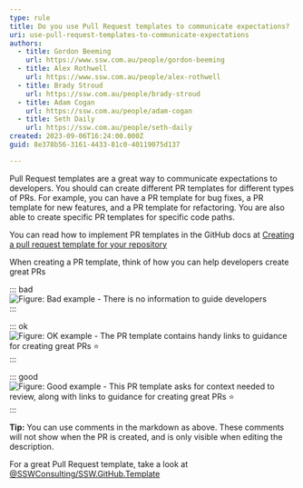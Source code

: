 ```yaml
---
type: rule
title: Do you use Pull Request templates to communicate expectations?
uri: use-pull-request-templates-to-communicate-expectations
authors:
  - title: Gordon Beeming
    url: https://www.ssw.com.au/people/gordon-beeming
  - title: Alex Rothwell
    url: https://www.ssw.com.au/people/alex-rothwell
  - title: Brady Stroud
    url: https://ssw.com.au/people/brady-stroud
  - title: Adam Cogan
    url: https://ssw.com.au/people/adam-cogan
  - title: Seth Daily
    url: https://ssw.com.au/people/seth-daily
created: 2023-09-06T16:24:00.000Z
guid: 8e378b56-3161-4433-81c0-40119075d137

---
```


Pull Request templates are a great way to communicate expectations to developers. You should can create different PR templates for different types of PRs. For example, you can have a PR template for bug fixes, a PR template for new features, and a PR template for refactoring. You are also able to create specific PR templates for specific code paths.

You can read how to implement PR templates in the GitHub docs at [Creating a pull request template for your repository](https://docs.github.com/en/communities/using-templates-to-encourage-useful-issues-and-pull-requests/creating-a-pull-request-template-for-your-repository)

<!--endintro-->

When creating a PR template, think of how you can help developers create great PRs

::: bad  
![Figure: Bad example - There is no information to guide developers](no-pr-template.jpg)  
:::

::: ok  
![Figure: OK example - The PR template contains handy links to guidance for creating great PRs ⭐](pr-template-with-comments-to-guidance.jpg)  
:::

::: good  
![Figure: Good example - This PR template asks for **context needed to review**, along with links to guidance for creating great PRs ⭐](pr-template-asking-for-context.jpg)  
:::

**Tip:** You can use comments in the markdown as above. These comments will not show when the PR is created, and is only visible when editing the description.
 
For a great Pull Request template, take a look at [@SSWConsulting/SSW.GitHub.Template](https://github.com/SSWConsulting/SSW.GitHub.Template/blob/main/.github/pull_request_template.md)
